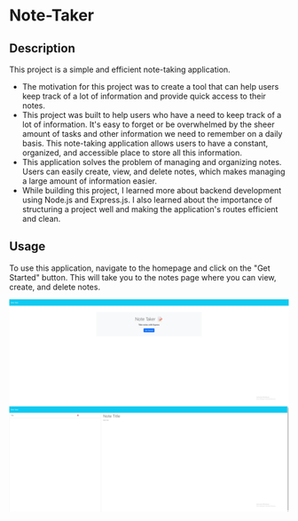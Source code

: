 # Note-Taker

## Description

This project is a simple and efficient note-taking application. 

- The motivation for this project was to create a tool that can help users keep track of a lot of information and provide quick access to their notes.
- This project was built to help users who have a need to keep track of a lot of information. It's easy to forget or be overwhelmed by the sheer amount of tasks and other information we need to remember on a daily basis. This note-taking application allows users to have a constant, organized, and accessible place to store all this information.
- This application solves the problem of managing and organizing notes. Users can easily create, view, and delete notes, which makes managing a large amount of information easier.
- While building this project, I learned more about backend development using Node.js and Express.js. I also learned about the importance of structuring a project well and making the application's routes efficient and clean.

## Usage

To use this application, navigate to the homepage and click on the "Get Started" button. This will take you to the notes page where you can view, create, and delete notes.

![homepage](public/assets/images/homepage.png)
![notes page](public/assets/images/notespage.png)